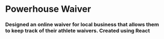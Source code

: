 # Powerhouse Waiver

### Designed an online waiver for local business that allows them to keep track of their athlete waivers. Created using React
